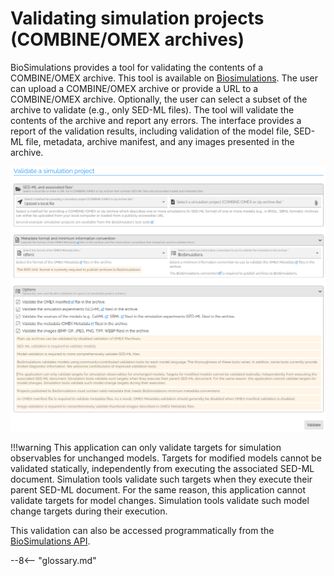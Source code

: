 # Validating simulation projects (COMBINE/OMEX archives)

BioSimulations provides a tool for validating the contents of a COMBINE/OMEX archive. This tool is available on [Biosimulations](https://biosimulations.org/utils/validate-project). The user can upload a COMBINE/OMEX archive or provide a URL to a COMBINE/OMEX archive. Optionally, the user can select a subset of the archive to validate (e.g., only SED-ML files). The tool will validate the contents of the archive and report any errors. The interface provides a report of the validation results, including validation of the model file, SED-ML file, metadata, archive manifest, and any images presented in the archive.

![validation-tool](./images/validate.png)

!!!warning
    This application can only validate targets for simulation observables for unchanged models. Targets for modified models cannot be validated statically, independently from executing the associated SED-ML document. Simulation tools validate such targets when they execute their parent SED-ML document. For the same reason, this application cannot validate targets for model changes. Simulation tools validate such model change targets during their execution.

This validation can also be accessed programmatically from the [BioSimulations API](https://combine.api.biosimulations.org).

--8<-- "glossary.md"
